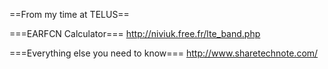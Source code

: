 ==From my time at TELUS==

===EARFCN Calculator===
http://niviuk.free.fr/lte_band.php

===Everything else you need to know===
http://www.sharetechnote.com/
